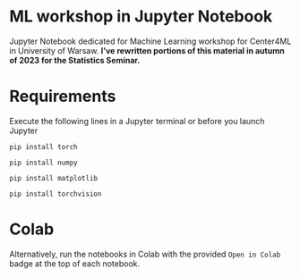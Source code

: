 # ML workshop in Jupyter Notebook
Jupyter Notebook dedicated for Machine Learning workshop for Center4ML in University of Warsaw. **I've rewritten portions of this material in autumn of 2023 for the Statistics Seminar.**

# Requirements
Execute the following lines in a Jupyter terminal or before you launch Jupyter

`pip install torch`

`pip install numpy`

`pip install matplotlib`

`pip install torchvision`

# Colab

Alternatively, run the notebooks in Colab with the provided `Open in Colab` badge at the top of each notebook.
